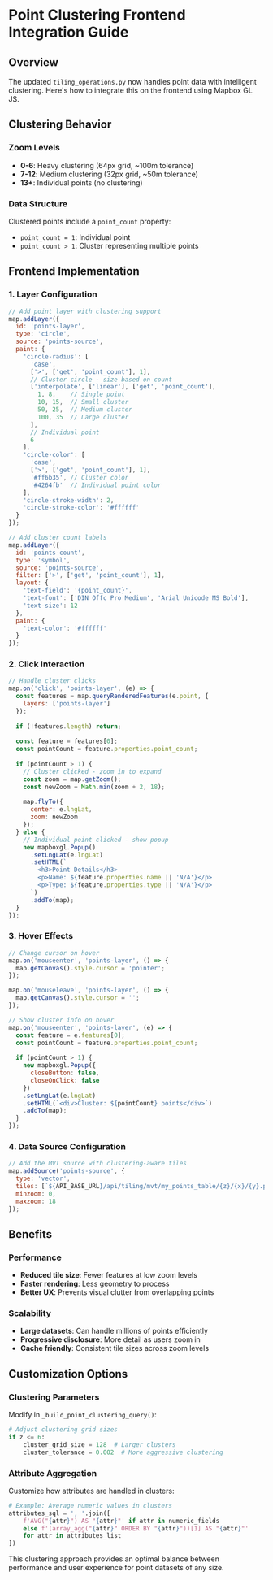 # Point Clustering Frontend Integration Guide

## Overview
The updated `tiling_operations.py` now handles point data with intelligent clustering. Here's how to integrate this on the frontend using Mapbox GL JS.

## Clustering Behavior

### Zoom Levels
- **0-6**: Heavy clustering (64px grid, ~100m tolerance)
- **7-12**: Medium clustering (32px grid, ~50m tolerance)  
- **13+**: Individual points (no clustering)

### Data Structure
Clustered points include a `point_count` property:
- `point_count = 1`: Individual point
- `point_count > 1`: Cluster representing multiple points

## Frontend Implementation

### 1. Layer Configuration
```javascript
// Add point layer with clustering support
map.addLayer({
  id: 'points-layer',
  type: 'circle',
  source: 'points-source',
  paint: {
    'circle-radius': [
      'case',
      ['>', ['get', 'point_count'], 1],
      // Cluster circle - size based on count
      ['interpolate', ['linear'], ['get', 'point_count'],
        1, 8,    // Single point
        10, 15,  // Small cluster
        50, 25,  // Medium cluster
        100, 35  // Large cluster
      ],
      // Individual point
      6
    ],
    'circle-color': [
      'case',
      ['>', ['get', 'point_count'], 1],
      '#ff6b35', // Cluster color
      '#4264fb'  // Individual point color
    ],
    'circle-stroke-width': 2,
    'circle-stroke-color': '#ffffff'
  }
});

// Add cluster count labels
map.addLayer({
  id: 'points-count',
  type: 'symbol',
  source: 'points-source',
  filter: ['>', ['get', 'point_count'], 1],
  layout: {
    'text-field': '{point_count}',
    'text-font': ['DIN Offc Pro Medium', 'Arial Unicode MS Bold'],
    'text-size': 12
  },
  paint: {
    'text-color': '#ffffff'
  }
});
```

### 2. Click Interaction
```javascript
// Handle cluster clicks
map.on('click', 'points-layer', (e) => {
  const features = map.queryRenderedFeatures(e.point, {
    layers: ['points-layer']
  });
  
  if (!features.length) return;
  
  const feature = features[0];
  const pointCount = feature.properties.point_count;
  
  if (pointCount > 1) {
    // Cluster clicked - zoom in to expand
    const zoom = map.getZoom();
    const newZoom = Math.min(zoom + 2, 18);
    
    map.flyTo({
      center: e.lngLat,
      zoom: newZoom
    });
  } else {
    // Individual point clicked - show popup
    new mapboxgl.Popup()
      .setLngLat(e.lngLat)
      .setHTML(`
        <h3>Point Details</h3>
        <p>Name: ${feature.properties.name || 'N/A'}</p>
        <p>Type: ${feature.properties.type || 'N/A'}</p>
      `)
      .addTo(map);
  }
});
```

### 3. Hover Effects
```javascript
// Change cursor on hover
map.on('mouseenter', 'points-layer', () => {
  map.getCanvas().style.cursor = 'pointer';
});

map.on('mouseleave', 'points-layer', () => {
  map.getCanvas().style.cursor = '';
});

// Show cluster info on hover
map.on('mouseenter', 'points-layer', (e) => {
  const feature = e.features[0];
  const pointCount = feature.properties.point_count;
  
  if (pointCount > 1) {
    new mapboxgl.Popup({
      closeButton: false,
      closeOnClick: false
    })
    .setLngLat(e.lngLat)
    .setHTML(`<div>Cluster: ${pointCount} points</div>`)
    .addTo(map);
  }
});
```

### 4. Data Source Configuration
```javascript
// Add the MVT source with clustering-aware tiles
map.addSource('points-source', {
  type: 'vector',
  tiles: [`${API_BASE_URL}/api/tiling/mvt/my_points_table/{z}/{x}/{y}.pbf`],
  minzoom: 0,
  maxzoom: 18
});
```

## Benefits

### Performance
- **Reduced tile size**: Fewer features at low zoom levels
- **Faster rendering**: Less geometry to process
- **Better UX**: Prevents visual clutter from overlapping points

### Scalability
- **Large datasets**: Can handle millions of points efficiently
- **Progressive disclosure**: More detail as users zoom in
- **Cache friendly**: Consistent tile sizes across zoom levels

## Customization Options

### Clustering Parameters
Modify in `_build_point_clustering_query()`:
```python
# Adjust clustering grid sizes
if z <= 6:
    cluster_grid_size = 128  # Larger clusters
    cluster_tolerance = 0.002  # More aggressive clustering
```

### Attribute Aggregation
Customize how attributes are handled in clusters:
```python
# Example: Average numeric values in clusters
attributes_sql = ', '.join([
    f'AVG("{attr}") AS "{attr}"' if attr in numeric_fields
    else f'(array_agg("{attr}" ORDER BY "{attr}"))[1] AS "{attr}"'
    for attr in attributes_list
])
```

This clustering approach provides an optimal balance between performance and user experience for point datasets of any size.
